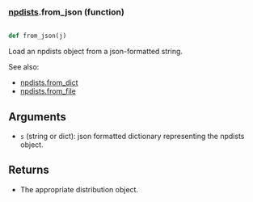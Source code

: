 ### [npdists](npdists.md).from_json (function)


```py

def from_json(j)

```



Load an npdists object from a json-formatted string.

See also:

* [npdists.from_dict](npdists.from_dict.md)
* [npdists.from_file](npdists.from_file.md)

Arguments
-------------
* `s` (string or dict): json formatted dictionary representing the npdists
    object.

Returns
----------
* The appropriate distribution object.


